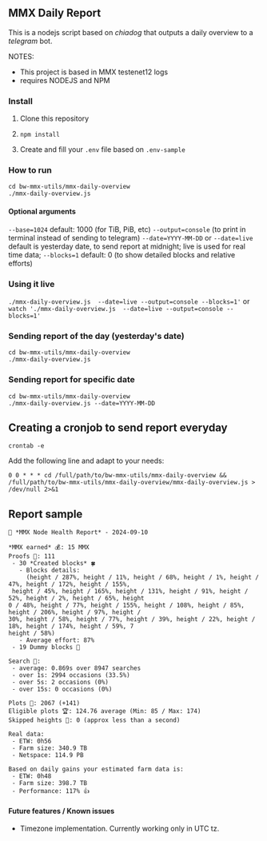 ## MMX Daily Report

This is a nodejs script based on *chiadog* that outputs a daily overview to a *telegram* bot.

NOTES:

- This project is based in MMX testenet12 logs
- requires NODEJS and NPM


### Install

1. Clone this repository

2. `npm install`

3. Create and fill your `.env` file based on `.env-sample`

### How to run
```
cd bw-mmx-utils/mmx-daily-overview
./mmx-daily-overview.js
```

#### Optional arguments
`--base=1024` default: 1000 (for TiB, PiB, etc)
`--output=console` (to print in terminal instead of sending to telegram)
`--date=YYYY-MM-DD` or `--date=live` default is yesterday date, to send report at midnight; live is used for real time data;
`--blocks=1` default: 0 (to show detailed blocks and relative efforts)


### Using it live
`./mmx-daily-overview.js  --date=live --output=console --blocks=1'`
or
`watch './mmx-daily-overview.js  --date=live --output=console --blocks=1'`


### Sending report of the day (yesterday's date)

```
cd bw-mmx-utils/mmx-daily-overview
./mmx-daily-overview.js
```


### Sending report for specific date

```
cd bw-mmx-utils/mmx-daily-overview
./mmx-daily-overview.js --date=YYYY-MM-DD
```


## Creating a cronjob to send report everyday

```
crontab -e
```

Add the following line and adapt to your needs:

```
0 0 * * * cd /full/path/to/bw-mmx-utils/mmx-daily-overview && /full/path/to/bw-mmx-utils/mmx-daily-overview/mmx-daily-overview.js > /dev/null 2>&1
```


## Report sample

```
🚜 *MMX Node Health Report* - 2024-09-10

*MMX earned* 💰: 15 MMX
Proofs 🧾: 111
 - 30 *Created blocks* 🍀
   - Blocks details:
     (height / 287%, height / 11%, height / 68%, height / 1%, height / 47%, height / 172%, height / 155%,
 height / 45%, height / 165%, height / 131%, height / 91%, height / 52%, height / 2%, height / 65%, height
0 / 48%, height / 77%, height / 155%, height / 108%, height / 85%, height / 206%, height / 97%, height /
30%, height / 58%, height / 77%, height / 39%, height / 22%, height / 18%, height / 174%, height / 59%, 7
height / 58%)
   - Average effort: 87%
 - 19 Dummy blocks 💩

Search 🔎:
 - average: 0.869s over 8947 searches
 - over 1s: 2994 occasions (33.5%)
 - over 5s: 2 occasions (0%)
 - over 15s: 0 occasions (0%)

Plots 🌱: 2067 (+141)
Eligible plots 🏆: 124.76 average (Min: 85 / Max: 174)
Skipped heights 👏: 0 (approx less than a second)

Real data:
 - ETW: 0h56
 - Farm size: 340.9 TB
 - Netspace: 114.9 PB

Based on daily gains your estimated farm data is:
 - ETW: 0h48
 - Farm size: 398.7 TB
 - Performance: 117% 👍
```


#### Future features / Known issues
  - Timezone implementation. Currently working only in UTC tz. 